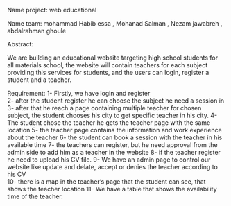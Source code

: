 Name project: web educational 

Name team: mohammad Habib essa , Mohanad Salman , Nezam jawabreh , abdalrahman ghoule 

Abstract: 

We are building an educational website targeting high school students for all materials school, the website will contain teachers for each subject providing this services for students, and the users can   login, register a student and a teacher. 


Requirement: 
1-	 Firstly, we have login and register  
2-	after the student register he can choose the subject he need a session in 
3-	 after that he reach a page containing multiple teacher for chosen subject, the student chooses his city to get specific teacher in his city. 
4-	The student chose the teacher he gets the teacher page with the same location 
5-	 the teacher page contains the information and work experience about the teacher 
6-	the student can book a session with the teacher in his available time 
7-	the teachers can register, but he need approval from the admin side to add him as a teacher in the website 
8-	if the teacher register he need to upload his CV file. 
9-	We have an admin page to control our website like update and delate, accept or denies the teacher according to his CV  
10-	 there is a map in the teacher’s page that the student can see, that shows the teacher location
11-	We have a table that shows the availability time of the teacher.
